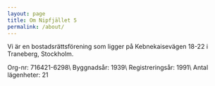```yaml
---
layout: page
title: Om Nipfjället 5
permalink: /about/
---
```


Vi är en bostadsrättsförening som ligger på Kebnekaisevägen 18-22 i Traneberg, Stockholm.

Org-nr: 716421-6298\\
Byggnadsår: 1939\\
Registreringsår: 1991\\
Antal lägenheter: 21
